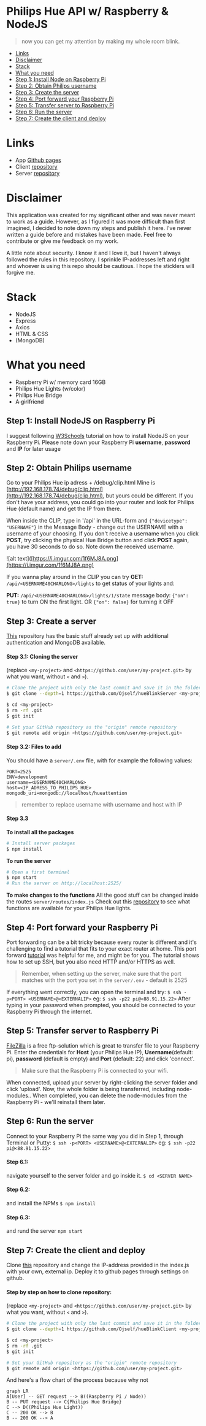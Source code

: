 # Philips Hue API w/ Raspberry & NodeJS

> now you can get my attention by making my whole room blink.

- [Links](#links)
- [Disclaimer](#disclaimer)
- [Stack](#stack)
- [What you need](#what-you-need)
- [Step 1: Install Node on Raspberry Pi](##step-1:-install-node-on-raspberry-pi)
- [Step 2: Obtain Philips username](##step-2:-obtain-philips-username)
- [Step 3: Create the server](##step-3:-create-the-server)
- [Step 4: Port forward your Raspberry Pi](##step-4:-port-forward-your-raspberry-pi)
- [Step 5: Transfer server to Raspberry Pi](##step-5:-transfer-server-to-raspberry-pi)
- [Step 6: Run the server](##step-6:-run-the-server)
- [Step 7: Create the client and deploy](##step-7:-create-the-client-and-deploy)

# Links

- App [Github pages](https://ojself.github.io/hueBlinkClient/)
- Client [repository](https://github.com/Ojself/hueBlinkClient)
- Server [repository](https://github.com/Ojself/hueBlinkClient)

# Disclaimer

This application was created for my significant other and was never meant to work as a guide. However, as I figured it was more difficult than first imagined, I decided to note down my steps and publish it here. I've never written a guide before and mistakes have been made. Feel free to contribute or give me feedback on my work.

A little note about security. I know it and I love it, but I haven't always followed the rules in this repository. I sprinkle IP-addresses left and right and whoever is using this repo should be cautious.
I hope the sticklers will forgive me.

# Stack

- NodeJS
- Express
- Axios
- HTML & CSS
- (MongoDB)

# What you need

- Raspberry Pi w/ memory card 16GB
- Philips Hue Lights (w/color)
- Philips Hue Bridge
- ~~A girlfriend~~

## Step 1: Install NodeJS on Raspberry Pi

I suggest following
[W3Schools](https://www.w3schools.com/nodejs/nodejs_raspberrypi.asp) tutorial on how to install NodeJS on your Raspberry Pi. Please note down your Raspberry Pi **username**, **password** and **IP** for later usage

## Step 2: Obtain Philips username

Go to your Philips Hue ip adress + /debug/clip.html
Mine is [http://192.168.178.74/debug/clip.html](http://192.168.178.74/debug/clip.html), but yours could be different. If you don't have your address, you could go into your router and look for Philips Hue (default name) and get the IP from there.

When inside the CLIP, type in '/api' in the URL-form and
`{"devicetype": "USERNAME"}` in the Message Body -
change out the USERNAME with a username of your choosing.
If you don't receive a username when you click **POST**, try clicking the physical Hue Bridge button and click **POST** again, you have 30 seconds to do so. Note down the received username.

![alt text]([https://i.imgur.com/1f6MJ8A.png](https://i.imgur.com/1f6MJ8A.png)

If you wanna play around in the CLIP you can try
**GET:** `/api/<USERNAME40CHARLONG>/lights`
to get status of your lights and:

**PUT:** `/api/<USERNAME40CHARLONG>/lights/1/state`
message body: `{"on": true}` to turn ON the first light.
OR `{"on": false}` for turning it OFF

## Step 3: Create a server

[This](https://github.com/Ojself/hueBlinkServer) repository has the basic stuff already set up with additional authentication and MongoDB available.

#### Step 3.1: Cloning the server

(replace `<my-project>` and `<https://github.com/user/my-project.git>` by what you want, without `<` and `>`).

```sh
# Clone the project with only the last commit and save it in the folder <my-project>
$ git clone --depth=1 https://github.com/Ojself/hueBlinkServer <my-project>

$ cd <my-project>
$ rm -rf .git
$ git init

# Set your GitHub repository as the "origin" remote repository
$ git remote add origin <https://github.com/user/my-project.git>
```

#### Step 3.2: Files to add

You should have a `server/.env` file, with for example the following values:

```
PORT=2525
ENV=development
username=<USERNAME40CHARLONG>
host=<IP_ADRESS_TO_PHILIPS_HUE>
mongodb_uri=mongodb://localhost/hueattention
```

> remember to replace username with username and host with IP

#### Step 3.3

**To install all the packages**

```sh
# Install server packages
$ npm install
```

**To run the server**

```sh
# Open a first terminal
$ npm start
# Run the server on http://localhost:2525/

```

**To make changes to the functions**
All the good stuff can be changed inside the routes
`server/routes/index.js`
Check out this [repository](https://github.com/peter-murray/node-hue-api) to see what functions are available for your Philips Hue lights.

## Step 4: Port forward your Raspberry Pi

Port forwarding can be a bit tricky because every router is different and it's challenging to find a tutorial that fits to your exact router at home.
This port forward [tutorial](https://www.youtube.com/watch?v=lSugZwBJ25g) was helpful for me, and might be for you. The tutorial shows how to set up SSH, but you also need HTTP and/or HTTPS as well.

> Remember, when setting up the server, make sure that the port matches with the port you set in the `server/.env` - default is 2525

If everything went correctly, you can open the terminal and try:
`$ ssh -p<PORT> <USERNAME>@<EXTERNALIP>`
eg:
`$ ssh -p22 pi@<88.91.15.22>`
After typing in your password when prompted, you should be connected to your Raspberry Pi through the internet.

## Step 5: Transfer server to Raspberry Pi

[FileZilla](https://filezilla-project.org/) is a free ftp-solution which is great to transfer file to your Raspberry Pi. Enter the credentials for **Host** (your Philips Hue IP), **Username**(default: pi), **password** (default is empty) and **Port** (default: 22) and click 'connect'.

> Make sure that the Raspberry Pi is connected to your wifi.

When connected, upload your server by right-clicking the server folder and click 'upload'. Now, the whole folder is being transferred, including node-modules..
When completed, you can delete the node-modules from the Raspberry Pi - we'll reinstall them later.

## Step 6: Run the server

Connect to your Raspberry Pi the same way you did in Step 1, through Terminal or Putty:
`$ ssh -p<PORT> <USERNAME>@<EXTERNALIP>`
eg:
`$ ssh -p22 pi@<88.91.15.22>`

#### Step 6.1:

navigate yourself to the server folder and go inside it.
`$ cd <SERVER NAME>`

#### Step 6.2:

and install the NPMs
`$ npm install`

#### Step 6.3:

and rund the server
`npm start`

## Step 7: Create the client and deploy

Clone [this](https://github.com/Ojself/hueBlinkClient) repository and change the IP-address provided in the index.js with your own, external ip. Deploy it to github pages through settings on github.

#### Step by step on how to clone repository:

(replace `<my-project>` and `<https://github.com/user/my-project.git>` by what you want, without `<` and `>`).

```sh
# Clone the project with only the last commit and save it in the folder <my-project>
$ git clone --depth=1 https://github.com/Ojself/hueBlinkClient <my-project>

$ cd <my-project>
$ rm -rf .git
$ git init

# Set your GitHub repository as the "origin" remote repository
$ git remote add origin <https://github.com/user/my-project.git>
```

And here's a flow chart of the process because why not

```mermaid
graph LR
A[User] -- GET request --> B((Raspberry Pi / Node))
B -- PUT request --> C{Philips Hue Bridge}
C --> D((Philips Hue Light))
C -- 200 OK --> B
B -- 200 OK --> A

```
